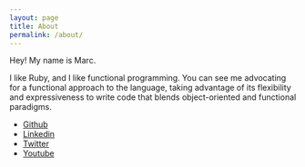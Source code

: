 ```yaml
---
layout: page
title: About
permalink: /about/
---
```


Hey! My name is Marc.

I like Ruby, and I like functional programming. You can see me advocating for a
functional approach to the language, taking advantage of its flexibility and
expressiveness to write code that blends object-oriented and functional
paradigms.

* [Github](https://github.com/waiting-for-dev)
* [Linkedin](http://www.linkedin.com/pub/marc-busqu%C3%A9-p%C3%A9rez/37/b39/2b9)
* [Twitter](https://twitter.com/waiting_for_dev)
* [Youtube](https://www.youtube.com/channel/UCV4mmvTUldd6Kh7baQCbhqQ)
